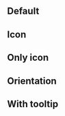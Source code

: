 ## Default

<MenuDocs section="default" />

## Icon

<MenuDocs section="icon" />

## Only icon

<MenuDocs section="only-icon" />

## Orientation

<MenuDocs section="orientation" />

## With tooltip

<MenuDocs section="with-tooltip" />
